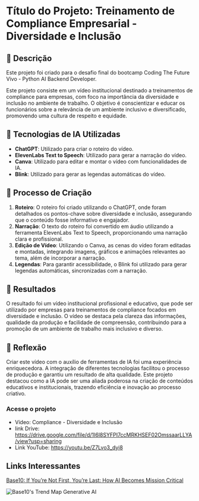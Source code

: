 # Título do Projeto: Treinamento de Compliance Empresarial - Diversidade e Inclusão

## 📒 Descrição
Este projeto foi criado para o desafio final do bootcamp Coding The Future Vivo - Python AI Backend Developer.

Este projeto consiste em um vídeo institucional destinado a treinamentos de compliance para empresas, com foco na importância da diversidade e inclusão no ambiente de trabalho. O objetivo é conscientizar e educar os funcionários sobre a relevância de um ambiente inclusivo e diversificado, promovendo uma cultura de respeito e equidade.


## 🤖 Tecnologias de IA Utilizadas
- **ChatGPT**: Utilizado para criar o roteiro do vídeo.
- **ElevenLabs Text to Speech**: Utilizado para gerar a narração do vídeo.
- **Canva**: Utilizado para editar e montar o vídeo com funcionalidades de IA.
- **Blink**: Utilizado para gerar as legendas automáticas do vídeo.


## 🧐 Processo de Criação
1. **Roteiro**: O roteiro foi criado utilizando o ChatGPT, onde foram detalhados os pontos-chave sobre diversidade e inclusão, assegurando que o conteúdo fosse informativo e engajador.
2. **Narração**: O texto do roteiro foi convertido em áudio utilizando a ferramenta ElevenLabs Text to Speech, proporcionando uma narração clara e profissional.
3. **Edição de Vídeo**: Utilizando o Canva, as cenas do vídeo foram editadas e montadas, integrando imagens, gráficos e animações relevantes ao tema, além de incorporar a narração.
4. **Legendas**: Para garantir acessibilidade, o Blink foi utilizado para gerar legendas automáticas, sincronizadas com a narração.


## 🚀 Resultados
O resultado foi um vídeo institucional profissional e educativo, que pode ser utilizado por empresas para treinamentos de compliance focados em diversidade e inclusão. O vídeo se destaca pela clareza das informações, qualidade da produção e facilidade de compreensão, contribuindo para a promoção de um ambiente de trabalho mais inclusivo e diverso.


## 💭 Reflexão
Criar este vídeo com o auxílio de ferramentas de IA foi uma experiência enriquecedora. A integração de diferentes tecnologias facilitou o processo de produção e garantiu um resultado de alta qualidade. Este projeto destacou como a IA pode ser uma aliada poderosa na criação de conteúdos educativos e institucionais, trazendo eficiência e inovação ao processo criativo.


### Acesse o projeto

- Vídeo: Compliance - Diversidade e Inclusão
- link Drive: https://drive.google.com/file/d/1I6l8SYFPI7ccMRKHSEF02OmssaarLLYA/view?usp=sharing
- Link YouTube: https://youtu.be/Z7Lvo3_dyi8

## Links Interessantes

[Base10: If You’re Not First, You’re Last: How AI Becomes Mission Critical](https://base10.vc/post/generative-ai-mission-critical/)

![Base10's Trend Map Generative AI](https://github.com/digitalinnovationone/lab-natty-or-not/assets/730492/f4df26e8-f8f7-4419-8252-c69d73ea930c)

